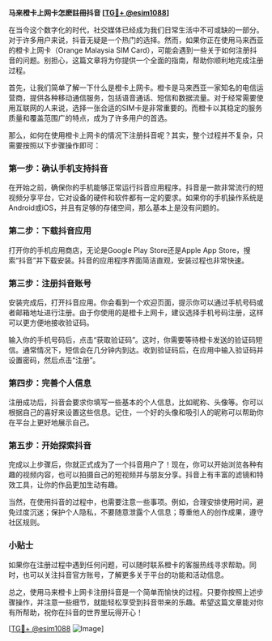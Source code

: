 **马来橙卡上网卡怎麽註冊抖音 [[TG💪+ @esim1088](https://t.me/s/esim1088)]**

在当今这个数字化的时代，社交媒体已经成为我们日常生活中不可或缺的一部分。对于许多用户来说，抖音无疑是一个热门的选择。然而，如果你正在使用马来西亚的橙卡上网卡（Orange Malaysia SIM Card），可能会遇到一些关于如何注册抖音的问题。别担心，这篇文章将为你提供一个全面的指南，帮助你顺利地完成注册过程。

首先，让我们简单了解一下什么是橙卡上网卡。橙卡是马来西亚一家知名的电信运营商，提供各种移动通信服务，包括语音通话、短信和数据流量。对于经常需要使用互联网的人来说，选择一张合适的SIM卡是非常重要的。而橙卡以其稳定的服务质量和覆盖范围广的特点，成为了许多用户的首选。

那么，如何在使用橙卡上网卡的情况下注册抖音呢？其实，整个过程并不复杂，只需要按照以下步骤操作即可：

### **第一步：确认手机支持抖音**
在开始之前，确保你的手机能够正常运行抖音应用程序。抖音是一款非常流行的短视频分享平台，它对设备的硬件和软件都有一定的要求。如果你的手机操作系统是Android或iOS，并且有足够的存储空间，那么基本上是没有问题的。

### **第二步：下载抖音应用**
打开你的手机应用商店，无论是Google Play Store还是Apple App Store，搜索“抖音”并下载安装。抖音的应用程序界面简洁直观，安装过程也非常快速。

### **第三步：注册抖音账号**
安装完成后，打开抖音应用。你会看到一个欢迎页面，提示你可以通过手机号码或者邮箱地址进行注册。由于你使用的是橙卡上网卡，建议选择手机号码注册，这样可以更方便地接收验证码。

输入你的手机号码后，点击“获取验证码”。这时，你需要等待橙卡发送的验证码短信。通常情况下，短信会在几分钟内到达。收到验证码后，在应用中输入验证码并设置密码，然后点击“注册”。

### **第四步：完善个人信息**
注册成功后，抖音会要求你填写一些基本的个人信息，比如昵称、头像等。你可以根据自己的喜好来设置这些信息。记住，一个好的头像和吸引人的昵称可以帮助你在平台上更好地展示自己。

### **第五步：开始探索抖音**
完成以上步骤后，你就正式成为了一个抖音用户了！现在，你可以开始浏览各种有趣的视频内容，也可以拍摄自己的短视频并与朋友分享。抖音上有丰富的滤镜和特效工具，让你的作品更加生动有趣。

当然，在使用抖音的过程中，也需要注意一些事项。例如，合理安排使用时间，避免过度沉迷；保护个人隐私，不要随意泄露个人信息；尊重他人的创作成果，遵守社区规则。

### **小贴士**
如果你在注册过程中遇到任何问题，可以随时联系橙卡的客服热线寻求帮助。同时，也可以关注抖音官方账号，了解更多关于平台的功能和活动信息。

总之，使用马来橙卡上网卡注册抖音是一个简单而愉快的过程。只要你按照上述步骤操作，并注意一些细节，就能轻松享受到抖音带来的乐趣。希望这篇文章能对你有所帮助，祝你在抖音的世界里玩得开心！

[[TG💪+ @esim1088](https://t.me/s/esim1088) ![Image](https://i.postimg.cc/4NQfJmqS/Snipaste-2025-05-13-00-14-12.png)]